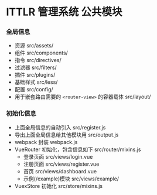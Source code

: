 # ITTLR 管理系统 公共模块

### 全局信息

- 资源 src/assets/
- 组件 src/components/
- 指令 src/directives/
- 过滤器 src/filters/
- 插件 src/plugins/
- 基础样式 src/less/
- 配置 src/config/
- 用于嵌套路由需要的 `<router-view>` 的容器载体 src/layout/

### 初始化信息

- 上面全局信息的自动引入 src/register.js
- 导出上面全局信息给其他模块用 src/output.js
- webpack 封装 webpack.js
- VueRouter 初始化，包含信息如下 src/router/mixins.js
    - 登录页面 src/views/login.vue
    - 注册页面 src/views/register.vue
    - 首页 src/views/dashboard.vue
    - 示例(/example)模块 src/views/example/
- VuexStore 初始化 src/store/mixins.js
